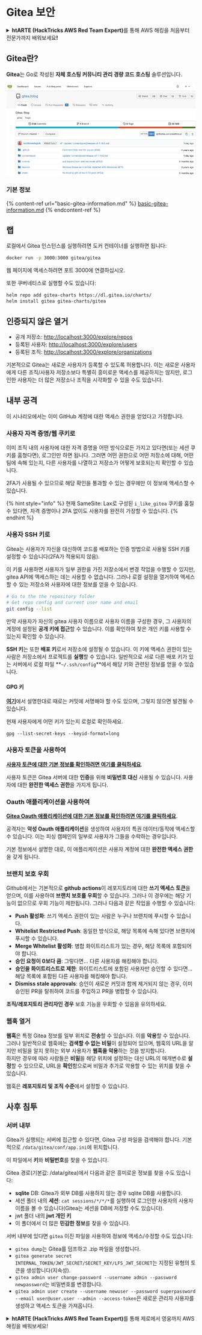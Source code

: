 # Gitea 보안

<details>

<summary><strong>htARTE (HackTricks AWS Red Team Expert)</strong>를 통해 AWS 해킹을 처음부터 전문가까지 배워보세요<strong>!</strong></summary>

HackTricks를 지원하는 다른 방법:

* **회사를 HackTricks에서 광고하거나 HackTricks를 PDF로 다운로드**하려면 [**SUBSCRIPTION PLANS**](https://github.com/sponsors/carlospolop)를 확인하세요!
* [**공식 PEASS & HackTricks 스웨그**](https://peass.creator-spring.com)를 얻으세요.
* [**The PEASS Family**](https://opensea.io/collection/the-peass-family)를 발견하세요. 독점적인 [**NFTs**](https://opensea.io/collection/the-peass-family) 컬렉션입니다.
* 💬 [**Discord 그룹**](https://discord.gg/hRep4RUj7f) 또는 [**텔레그램 그룹**](https://t.me/peass)에 **참여**하거나 **Twitter** 🐦 [**@hacktricks_live**](https://twitter.com/hacktricks_live)를 **팔로우**하세요.
* **HackTricks**와 [**HackTricks Cloud**](https://github.com/carlospolop/hacktricks-cloud) github 저장소에 PR을 제출하여 자신의 해킹 기법을 공유하세요.

</details>

## Gitea란?

**Gitea**는 Go로 작성된 **자체 호스팅 커뮤니티 관리 경량 코드 호스팅** 솔루션입니다.

![](<../../.gitbook/assets/image (5) (1) (1) (1) (1) (1).png>)

### 기본 정보

{% content-ref url="basic-gitea-information.md" %}
[basic-gitea-information.md](basic-gitea-information.md)
{% endcontent-ref %}

## 랩

로컬에서 Gitea 인스턴스를 실행하려면 도커 컨테이너를 실행하면 됩니다:
```bash
docker run -p 3000:3000 gitea/gitea
```
웹 페이지에 액세스하려면 포트 3000에 연결하십시오.

또한 쿠버네티스로 실행할 수도 있습니다:
```
helm repo add gitea-charts https://dl.gitea.io/charts/
helm install gitea gitea-charts/gitea
```
## 인증되지 않은 열거

* 공개 저장소: [http://localhost:3000/explore/repos](http://localhost:3000/explore/repos)
* 등록된 사용자: [http://localhost:3000/explore/users](http://localhost:3000/explore/users)
* 등록된 조직: [http://localhost:3000/explore/organizations](http://localhost:3000/explore/organizations)

기본적으로 Gitea는 새로운 사용자가 등록할 수 있도록 허용합니다. 이는 새로운 사용자에게 다른 조직/사용자 저장소보다 특별히 흥미로운 액세스를 제공하지는 않지만, 로그인한 사용자는 더 많은 저장소나 조직을 시각화할 수 있을 수도 있습니다.

## 내부 공격

이 시나리오에서는 이미 GitHub 계정에 대한 액세스 권한을 얻었다고 가정합니다.

### 사용자 자격 증명/웹 쿠키로

이미 조직 내의 사용자에 대한 자격 증명을 어떤 방식으로든 가지고 있다면(또는 세션 쿠키를 훔쳤다면), 로그인만 하면 됩니다. 그러면 어떤 권한으로 어떤 저장소에 대해, 어떤 팀에 속해 있는지, 다른 사용자를 나열하고 저장소가 어떻게 보호되는지 확인할 수 있습니다.

2FA가 사용될 수 있으므로 해당 확인을 통과할 수 있는 경우에만 이 정보에 액세스할 수 있습니다.

{% hint style="info" %}
현재 SameSite: Lax로 구성된 `i_like_gitea` 쿠키를 훔칠 수 있다면, 자격 증명이나 2FA 없이도 사용자를 완전히 가장할 수 있습니다.
{% endhint %}

### 사용자 SSH 키로

Gitea는 사용자가 자신을 대신하여 코드를 배포하는 인증 방법으로 사용될 SSH 키를 설정할 수 있습니다(2FA가 적용되지 않음).

이 키를 사용하면 사용자가 일부 권한을 가진 저장소에서 변경 작업을 수행할 수 있지만, gitea API에 액세스하는 데는 사용할 수 없습니다. 그러나 로컬 설정을 열거하여 액세스할 수 있는 저장소와 사용자에 대한 정보를 얻을 수 있습니다.
```bash
# Go to the the repository folder
# Get repo config and current user name and email
git config --list
```
만약 사용자가 자신의 gitea 사용자 이름으로 사용자 이름을 구성한 경우, 그 사용자의 계정에 설정된 **공개 키에 접근**할 수 있습니다. 이를 확인하여 찾은 개인 키를 사용할 수 있는지 확인할 수 있습니다.

**SSH 키**는 또한 **배포 키**로서 저장소에 설정될 수 있습니다. 이 키에 액세스 권한이 있는 사람은 저장소에서 프로젝트를 **실행**할 수 있습니다. 일반적으로 서로 다른 배포 키가 있는 서버에서 로컬 파일 **`~/.ssh/config`**에서 해당 키와 관련된 정보를 얻을 수 있습니다.

#### GPG 키

[**여기**](broken-reference/)에서 설명한대로 때로는 커밋에 서명해야 할 수도 있으며, 그렇지 않으면 발견될 수 있습니다.

현재 사용자에게 어떤 키가 있는지 로컬로 확인하세요.
```shell
gpg --list-secret-keys --keyid-format=long
```
### 사용자 토큰을 사용하여

[**사용자 토큰에 대한 기본 정보를 확인하려면 여기를 클릭하세요**](basic-gitea-information.md#personal-access-tokens).

사용자 토큰은 Gitea 서버에 대한 **인증**을 위해 **비밀번호 대신** 사용될 수 있습니다. 사용자에 대한 **완전한 액세스 권한**을 가지게 됩니다.

### Oauth 애플리케이션을 사용하여

[**Gitea Oauth 애플리케이션에 대한 기본 정보를 확인하려면 여기를 클릭하세요**](./#with-oauth-application).

공격자는 **악성 Oauth 애플리케이션**을 생성하여 사용자의 특권 데이터/동작에 액세스할 수 있습니다. 이는 피싱 캠페인의 일부로 사용자가 그들을 수락하는 경우입니다.

기본 정보에서 설명한 대로, 이 애플리케이션은 사용자 계정에 대한 **완전한 액세스 권한**을 갖게 됩니다.

### 브랜치 보호 우회

Github에서는 기본적으로 **github actions**이 레포지토리에 대한 **쓰기 액세스 토큰**을 얻으며, 이를 사용하여 **브랜치 보호를 우회**할 수 있습니다. 그러나 이 경우에는 해당 기능이 없으므로 우회 기능이 제한됩니다. 그러나 다음과 같은 작업을 수행할 수 있습니다:

* **Push 활성화**: 쓰기 액세스 권한이 있는 사람은 누구나 브랜치에 푸시할 수 있습니다.
* **Whitelist Restricted Push**: 동일한 방식으로, 해당 목록에 속해 있다면 브랜치에 푸시할 수 있습니다.
* **Merge Whitelist 활성화**: 병합 화이트리스트가 있는 경우, 해당 목록에 포함되어야 합니다.
* **승인 요청이 0보다 큼**: 그렇다면... 다른 사용자를 해킹해야 합니다.
* **승인을 화이트리스트로 제한**: 화이트리스트에 포함된 사용자만 승인할 수 있다면... 해당 목록에 포함된 다른 사용자를 해킹해야 합니다.
* **Dismiss stale approvals**: 승인이 새로운 커밋과 함께 제거되지 않는 경우, 이미 승인된 PR을 탈취하여 코드를 주입하고 PR을 병합할 수 있습니다.

**조직/레포지토리 관리자인 경우** 보호 기능을 우회할 수 있음을 유의하세요.

### 웹훅 열거

**웹훅**은 특정 Gitea 정보를 일부 위치로 **전송**할 수 있습니다. 이를 **악용**할 수 있습니다.\
그러나 일반적으로 웹훅에는 **검색할 수 없는 비밀**이 설정되어 있으며, 웹훅의 URL을 알지만 비밀을 알지 못하는 외부 사용자가 **웹훅을 악용**하는 것을 방지합니다.\
하지만 경우에 따라 사람들은 **비밀**을 해당 위치에 설정하는 대신 URL의 매개변수로 **설정**할 수 있으므로, URL을 **확인**함으로써 비밀과 추가로 악용할 수 있는 위치를 찾을 수 있습니다.

웹훅은 **레포지토리 및 조직 수준**에서 설정할 수 있습니다.

## 사후 침투

### 서버 내부

Gitea가 실행되는 서버에 접근할 수 있다면, Gitea 구성 파일을 검색해야 합니다. 기본적으로 `/data/gitea/conf/app.ini`에 위치합니다.

이 파일에서 **키**와 **비밀번호**를 찾을 수 있습니다.

Gitea 경로(기본값: /data/gitea)에서 다음과 같은 흥미로운 정보를 찾을 수도 있습니다:

* **sqlite** DB: Gitea가 외부 DB를 사용하지 않는 경우 sqlite DB를 사용합니다.
* 세션 폴더 내의 **세션**: `cat sessions/*/*/*`를 실행하여 로그인한 사용자의 사용자 이름을 볼 수 있습니다(Gitea는 세션을 DB에 저장할 수도 있습니다).
* jwt 폴더 내의 **jwt 개인 키**
* 이 폴더에서 더 많은 **민감한 정보**를 찾을 수 있습니다.

서버 내부에 있다면 `gitea` 이진 파일을 사용하여 정보에 액세스/수정할 수도 있습니다:

* `gitea dump`는 Gitea를 덤프하고 .zip 파일을 생성합니다.
* `gitea generate secret INTERNAL_TOKEN/JWT_SECRET/SECRET_KEY/LFS_JWT_SECRET`는 지정된 유형의 토큰을 생성합니다(지속성).
* `gitea admin user change-password --username admin --password newpassword`는 비밀번호를 변경합니다.
* `gitea admin user create --username newuser --password superpassword --email user@user.user --admin --access-token`은 새로운 관리자 사용자를 생성하고 액세스 토큰을 가져옵니다.

<details>

<summary><strong>htARTE (HackTricks AWS Red Team Expert)</strong>를 통해 제로에서 영웅까지 AWS 해킹을 배워보세요!</summary>

HackTricks를 지원하는 다른 방법:

* **회사를 HackTricks에서 광고하거나 HackTricks를 PDF로 다운로드**하려면 [**SUBSCRIPTION PLANS**](https://github.com/sponsors/carlospolop)를 확인하세요!
* [**공식 PEASS & HackTricks 스웨그**](https://peass.creator-spring.com)를 구매하세요.
* [**The PEASS Family**](https://opensea.io/collection/the-peass-family)를 발견하세요. 독점적인 [**NFTs**](https://opensea.io/collection/the-peass-family) 컬렉션입니다.
* 💬 [**Discord 그룹**](https://discord.gg/hRep4RUj7f) 또는 [**텔레그램 그룹**](https://t.me/peass)에 **참여**하거나 **Twitter**에서 **팔로우**하세요. 🐦 [**@hacktricks_live**](https://twitter.com/hacktricks_live)
* **HackTricks**와 **HackTricks Cloud** github 저장소에 PR을 제출하여 **자신의 해킹 기법을 공유**하세요.

</details>
